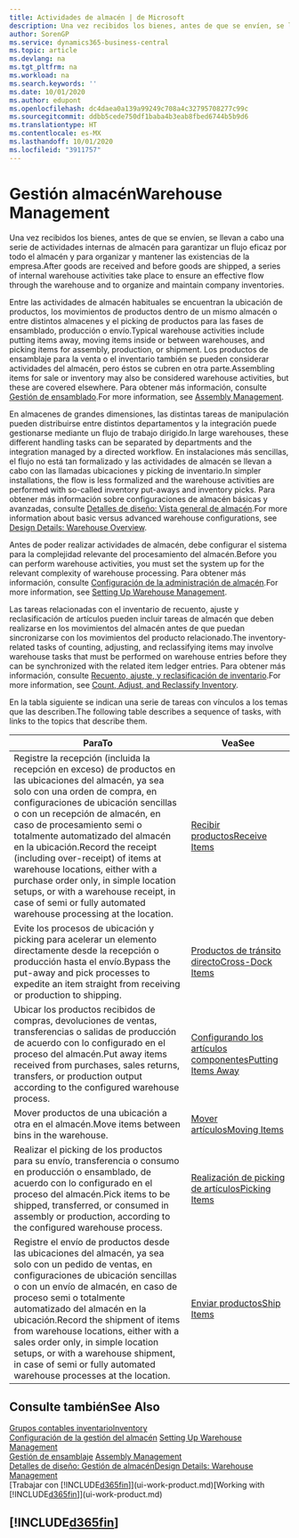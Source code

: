 ```yaml
---
title: Actividades de almacén | de Microsoft
description: Una vez recibidos los bienes, antes de que se envíen, se llevan a cabo una serie de actividades internas de almacén para garantizar un flujo eficaz por todo el almacén y para organizar y mantener las existencias de la empresa.
author: SorenGP
ms.service: dynamics365-business-central
ms.topic: article
ms.devlang: na
ms.tgt_pltfrm: na
ms.workload: na
ms.search.keywords: ''
ms.date: 10/01/2020
ms.author: edupont
ms.openlocfilehash: dc4daea0a139a99249c708a4c32795708277c99c
ms.sourcegitcommit: ddbb5cede750df1baba4b3eab8fbed6744b5b9d6
ms.translationtype: HT
ms.contentlocale: es-MX
ms.lasthandoff: 10/01/2020
ms.locfileid: "3911757"
---
```

# <a name="warehouse-management"></a><span data-ttu-id="29e9d-103">Gestión almacén</span><span class="sxs-lookup"><span data-stu-id="29e9d-103">Warehouse Management</span></span>
<span data-ttu-id="29e9d-104">Una vez recibidos los bienes, antes de que se envíen, se llevan a cabo una serie de actividades internas de almacén para garantizar un flujo eficaz por todo el almacén y para organizar y mantener las existencias de la empresa.</span><span class="sxs-lookup"><span data-stu-id="29e9d-104">After goods are received and before goods are shipped, a series of internal warehouse activities take place to ensure an effective flow through the warehouse and to organize and maintain company inventories.</span></span>

<span data-ttu-id="29e9d-105">Entre las actividades de almacén habituales se encuentran la ubicación de productos, los movimientos de productos dentro de un mismo almacén o entre distintos almacenes y el picking de productos para las fases de ensamblado, producción o envío.</span><span class="sxs-lookup"><span data-stu-id="29e9d-105">Typical warehouse activities include putting items away, moving items inside or between warehouses, and picking items for assembly, production, or shipment.</span></span> <span data-ttu-id="29e9d-106">Los productos de ensamblaje para la venta o el inventario también se pueden considerar actividades del almacén, pero éstos se cubren en otra parte.</span><span class="sxs-lookup"><span data-stu-id="29e9d-106">Assembling items for sale or inventory may also be considered warehouse activities, but these are covered elsewhere.</span></span> <span data-ttu-id="29e9d-107">Para obtener más información, consulte [Gestión de ensamblado](assembly-assemble-items.md).</span><span class="sxs-lookup"><span data-stu-id="29e9d-107">For more information, see [Assembly Management](assembly-assemble-items.md).</span></span>  

<span data-ttu-id="29e9d-108">En almacenes de grandes dimensiones, las distintas tareas de manipulación pueden distribuirse entre distintos departamentos y la integración puede gestionarse mediante un flujo de trabajo dirigido.</span><span class="sxs-lookup"><span data-stu-id="29e9d-108">In large warehouses, these different handling tasks can be separated by departments and the integration managed by a directed workflow.</span></span> <span data-ttu-id="29e9d-109">En instalaciones más sencillas, el flujo no está tan formalizado y las actividades de almacén se llevan a cabo con las llamadas ubicaciones y picking de inventario.</span><span class="sxs-lookup"><span data-stu-id="29e9d-109">In simpler installations, the flow is less formalized and the warehouse activities are performed with so-called inventory put-aways and inventory picks.</span></span> <span data-ttu-id="29e9d-110">Para obtener más información sobre configuraciones de almacén básicas y avanzadas, consulte [Detalles de diseño: Vista general de almacén](design-details-warehouse-overview.md).</span><span class="sxs-lookup"><span data-stu-id="29e9d-110">For more information about basic versus advanced warehouse configurations, see [Design Details: Warehouse Overview](design-details-warehouse-overview.md).</span></span>

<span data-ttu-id="29e9d-111">Antes de poder realizar actividades de almacén, debe configurar el sistema para la complejidad relevante del procesamiento del almacén.</span><span class="sxs-lookup"><span data-stu-id="29e9d-111">Before you can perform warehouse activities, you must set the system up for the relevant complexity of warehouse processing.</span></span> <span data-ttu-id="29e9d-112">Para obtener más información, consulte [Configuración de la administración de almacén](warehouse-setup-warehouse.md).</span><span class="sxs-lookup"><span data-stu-id="29e9d-112">For more information, see [Setting Up Warehouse Management](warehouse-setup-warehouse.md).</span></span>

<span data-ttu-id="29e9d-113">Las tareas relacionadas con el inventario de recuento, ajuste y reclasificación de artículos pueden incluir tareas de almacén que deben realizarse en los movimientos del almacén antes de que puedan sincronizarse con los movimientos del producto relacionado.</span><span class="sxs-lookup"><span data-stu-id="29e9d-113">The inventory-related tasks of counting, adjusting, and reclassifying items may involve warehouse tasks that must be performed on warehouse entries before they can be synchronized with the related item ledger entries.</span></span> <span data-ttu-id="29e9d-114">Para obtener más información, consulte [Recuento, ajuste, y reclasificación de inventario](inventory-how-count-adjust-reclassify.md).</span><span class="sxs-lookup"><span data-stu-id="29e9d-114">For more information, see [Count, Adjust, and Reclassify Inventory](inventory-how-count-adjust-reclassify.md).</span></span>

 <span data-ttu-id="29e9d-115">En la tabla siguiente se indican una serie de tareas con vínculos a los temas que las describen.</span><span class="sxs-lookup"><span data-stu-id="29e9d-115">The following table describes a sequence of tasks, with links to the topics that describe them.</span></span>   

|<span data-ttu-id="29e9d-116">**Para**</span><span class="sxs-lookup"><span data-stu-id="29e9d-116">**To**</span></span>|<span data-ttu-id="29e9d-117">**Vea**</span><span class="sxs-lookup"><span data-stu-id="29e9d-117">**See**</span></span>|  
|------------|-------------|  
|<span data-ttu-id="29e9d-118">Registre la recepción (incluida la recepción en exceso) de productos en las ubicaciones del almacén, ya sea solo con una orden de compra, en configuraciones de ubicación sencillas o con un recepción de almacén, en caso de procesamiento semi o totalmente automatizado del almacén en la ubicación.</span><span class="sxs-lookup"><span data-stu-id="29e9d-118">Record the receipt (including over-receipt) of items at warehouse locations, either with a purchase order only, in simple location setups, or with a warehouse receipt, in case of semi or fully automated warehouse processing at the location.</span></span>|[<span data-ttu-id="29e9d-119">Recibir productos</span><span class="sxs-lookup"><span data-stu-id="29e9d-119">Receive Items</span></span>](warehouse-how-receive-items.md)|
|<span data-ttu-id="29e9d-120">Evite los procesos de ubicación y picking para acelerar un elemento directamente desde la recepción o producción hasta el envío.</span><span class="sxs-lookup"><span data-stu-id="29e9d-120">Bypass the put-away and pick processes to expedite an item straight from receiving or production to shipping.</span></span>|[<span data-ttu-id="29e9d-121">Productos de tránsito directo</span><span class="sxs-lookup"><span data-stu-id="29e9d-121">Cross-Dock Items</span></span>](warehouse-how-to-cross-dock-items.md)|    
|<span data-ttu-id="29e9d-122">Ubicar los productos recibidos de compras, devoluciones de ventas, transferencias o salidas de producción de acuerdo con lo configurado en el proceso del almacén.</span><span class="sxs-lookup"><span data-stu-id="29e9d-122">Put away items received from purchases, sales returns, transfers, or production output according to the configured warehouse process.</span></span>|[<span data-ttu-id="29e9d-123">Configurando los artículos componentes</span><span class="sxs-lookup"><span data-stu-id="29e9d-123">Putting Items Away</span></span>](warehouse-put-away-items.md)|
|<span data-ttu-id="29e9d-124">Mover productos de una ubicación a otra en el almacén.</span><span class="sxs-lookup"><span data-stu-id="29e9d-124">Move items between bins in the warehouse.</span></span>|[<span data-ttu-id="29e9d-125">Mover artículos</span><span class="sxs-lookup"><span data-stu-id="29e9d-125">Moving Items</span></span>](warehouse-move-items.md)|
|<span data-ttu-id="29e9d-126">Realizar el picking de los productos para su envío, transferencia o consumo en producción o ensamblado, de acuerdo con lo configurado en el proceso del almacén.</span><span class="sxs-lookup"><span data-stu-id="29e9d-126">Pick items to be shipped, transferred, or consumed in assembly or production, according to the configured warehouse process.</span></span>|[<span data-ttu-id="29e9d-127">Realización de picking de artículos</span><span class="sxs-lookup"><span data-stu-id="29e9d-127">Picking Items</span></span>](warehouse-pick-items.md)|
|<span data-ttu-id="29e9d-128">Registre el envío de productos desde las ubicaciones del almacén, ya sea solo con un pedido de ventas, en configuraciones de ubicación sencillas o con un envío de almacén, en caso de proceso semi o totalmente automatizado del almacén en la ubicación.</span><span class="sxs-lookup"><span data-stu-id="29e9d-128">Record the shipment of items from warehouse locations, either with a sales order only, in simple location setups, or with a warehouse shipment, in case of semi or fully automated warehouse processes at the location.</span></span>|[<span data-ttu-id="29e9d-129">Enviar productos</span><span class="sxs-lookup"><span data-stu-id="29e9d-129">Ship Items</span></span>](warehouse-how-ship-items.md)|  

## <a name="see-also"></a><span data-ttu-id="29e9d-130">Consulte también</span><span class="sxs-lookup"><span data-stu-id="29e9d-130">See Also</span></span>  
[<span data-ttu-id="29e9d-131">Grupos contables inventario</span><span class="sxs-lookup"><span data-stu-id="29e9d-131">Inventory</span></span>](inventory-manage-inventory.md)  
<span data-ttu-id="29e9d-132">[Configuración de la gestión del almacén](warehouse-setup-warehouse.md)   </span><span class="sxs-lookup"><span data-stu-id="29e9d-132">[Setting Up Warehouse Management](warehouse-setup-warehouse.md)   </span></span>  
<span data-ttu-id="29e9d-133">[Gestión de ensamblaje](assembly-assemble-items.md)  </span><span class="sxs-lookup"><span data-stu-id="29e9d-133">[Assembly Management](assembly-assemble-items.md)  </span></span>  
[<span data-ttu-id="29e9d-134">Detalles de diseño: Gestión de almacén</span><span class="sxs-lookup"><span data-stu-id="29e9d-134">Design Details: Warehouse Management</span></span>](design-details-warehouse-management.md)  
<span data-ttu-id="29e9d-135">[Trabajar con [!INCLUDE[d365fin](includes/d365fin_md.md)]](ui-work-product.md)</span><span class="sxs-lookup"><span data-stu-id="29e9d-135">[Working with [!INCLUDE[d365fin](includes/d365fin_md.md)]](ui-work-product.md)</span></span>  

## [!INCLUDE[d365fin](includes/free_trial_md.md)]  
